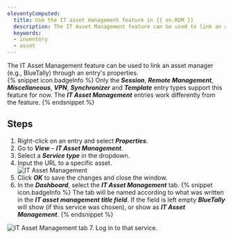 ```yaml
---
eleventyComputed:
  title: Use the IT asset management feature in {{ en.RDM }}
  description: The IT Asset Management feature can be used to link an asset manager through an entry's properties
  keywords: 
  - inventory
  - asset
---
```

The IT Asset Management feature can be used to link an asset manager (e.g., BlueTally) through an entry's properties.  
{% snippet icon.badgeInfo %}
Only the ***Session***, ***Remote Management***, ***Miscellaneous***, ***VPN***, ***Synchronizer*** and ***Template*** entry types support this feature for now. The ***IT Asset Management*** entries work differently from the feature.
{% endsnippet %}

## Steps
1. Right-click on an entry and select ***Properties***.
1. Go to ***View*** – ***IT Asset Management***.
1. Select a ***Service type*** in the dropdown.
1. Input the URL to a specific asset.  
![IT Asset Management](https://webdevolutions.azureedge.net/docs/en/kb/KB0058.png)
1. Click ***OK*** to save the changes and close the window.
1. In the ***Dashboard***, select the ***IT Asset Management*** tab.
{% snippet icon.badgeInfo %}
The tab will be named according to what was written in the ***IT asset management title field***. If the field is left empty ***BlueTally*** will show (if this service was chosen), or show as ***IT Asset Management***.
{% endsnippet %}  

![IT Asset Management tab](https://webdevolutions.azureedge.net/docs/en/kb/KB0059.png)
7. Log in to that service.
